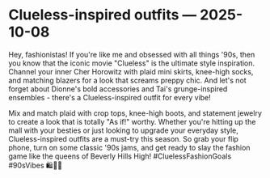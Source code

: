# Clueless-inspired outfits — 2025-10-08

Hey, fashionistas! If you're like me and obsessed with all things '90s, then you know that the iconic movie "Clueless" is the ultimate style inspiration. Channel your inner Cher Horowitz with plaid mini skirts, knee-high socks, and matching blazers for a look that screams preppy chic. And let's not forget about Dionne's bold accessories and Tai's grunge-inspired ensembles - there's a Clueless-inspired outfit for every vibe!

Mix and match plaid with crop tops, knee-high boots, and statement jewelry to create a look that is totally "As if!" worthy. Whether you're hitting up the mall with your besties or just looking to upgrade your everyday style, Clueless-inspired outfits are a must-try this season. So grab your flip phone, turn on some classic '90s jams, and get ready to slay the fashion game like the queens of Beverly Hills High! #CluelessFashionGoals #90sVibes 🛍️💅📼